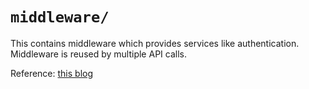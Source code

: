 # `middleware/`

This contains middleware which provides services like authentication. Middleware
is reused by multiple API calls.

Reference: [this blog](https://medium.com/@bthncm/building-scalable-and-maintainable-apis-with-node-js-and-express-js-9621c89b)
